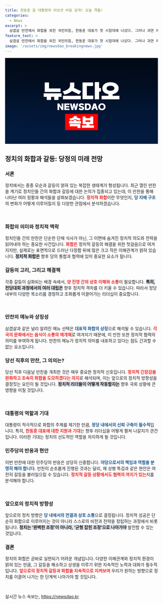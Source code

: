 ```yaml
---
title: 한동훈 윤 대통령의 러브샷 비밀 공개! 오늘 격돌!
categories:
  - News
excerpt: >
  삼겹살 만찬에서 화합을 외친 국민의힘, 한동훈 대표가 첫 시험대에 나섰다. 그러나 과연 이 만찬이 분열을 딛고 진정한 일치를 가져올 수 있을지, 정치권의 향후 행보가 주목된다!
feature_text: >
  삼겹살 만찬에서 화합을 외친 국민의힘, 한동훈 대표가 첫 시험대에 나섰다. 그러나 과연 이 만찬이 분열을 딛고 진정한 일치를 가져올 수 있을지, 정치권의 향후 행보가 주목된다!
image: '/assets/img/newsdao_breakingnews.jpg'
---
```


<p><img src="/assets/img/newsdao_breakingnews.jpg" alt="firstkoreanews 속보" /></p>

<h2>정치의 화합과 갈등: 당정의 미래 전망</h2>

<h3>서론</h3>

<p>정치에서는 종종 모순과 갈등이 얽혀 있는 복잡한 생태계가 형성됩니다. 최근 열린 만찬을 계기로 정치인들 간의 화합과 갈등에 대한 논의가 집중되고 있는데, 이 만찬을 통해 나타난 여러 정황과 해석들을 살펴보겠습니다. <b><span style="color: #ee2323;">정치적 화합</span></b>이란 무엇인지, <b><span style="color: #1a5490;">당 지배 구조</span></b>의 변화가 어떻게 이루어질지 등 다양한 관점에서 분석하겠습니다.</p>

<p data-ke-size="size16">&nbsp;</p>

<h3>화합의 의미와 정치적 맥락</h3>

<p>정치인들 간의 만찬은 단순한 단체 식사가 아닌, 그 이면에 숨겨진 정치적 의도와 전략을 읽어내야 하는 중요한 사건입니다. <b><span style="color: #ee2323;">화합은</span></b> 정치적 갈등의 해결을 위한 첫걸음으로 여겨지지만, 실제로는 표면적으로 드러난 다정함 뒤에 많은 크고 작은 이해관계가 얽혀 있습니다. <b><span style="background-color: #21538527;">정치적 화합은</span></b> 향후 당의 통합과 협력에 있어 중요한 요소가 됩니다.</p>

<h3>갈등의 고리, 그리고 해결책</h3>

<p>각종 갈등이 심화되는 배경 속에서, <b><span style="color: #ee2323;">양 진영 간의 상호 이해와 소통</span></b>이 필요합니다. <b><span style="background-color: #21538527;">특히, 전당대회 과정에서의 여러 대립은</span></b> 향후 정치적 격차를 더 키울 수 있습니다. 따라서 정당 내부의 다양한 목소리를 경청하고 조화롭게 이끌어가는 리더십이 중요합니다.</p>

<p data-ke-size="size16">&nbsp;</p>

<h3>만찬의 메뉴와 상징성</h3>

<p>삼겹살과 같은 널리 알려진 메뉴 선택은 <b><span style="color: #1a5490;">대표적 화합의 상징</span></b>으로 해석될 수 있습니다. <b><span style="color: #ee2323;">각국의 문화에서는 음식이 소통의 매개체</span></b>로 여겨지기 때문에, 이 만찬 또한 정치적 협력의 의미를 부여하게 됩니다. 만찬의 메뉴가 정치적 의미를 내포하고 있다는 점도 간과할 수 없는 요소입니다.</p>

<h3>당선 직후의 만찬, 그 의의는?</h3>

<p>당선 직후 다음날 만찬을 개최한 것은 매우 중요한 정치적 신호입니다. <b><span style="color: #ee2323;">정치적 긴장감을 완화하고 조속히 화합을 도모하겠다는 의지</span></b>로 해석되며, 이는 앞으로의 정치적 방향성을 결정짓는 요인이 될 것입니다. <b><span style="background-color: #21538527;">정치적 리더들이 어떻게 작동할지는</span></b> 향후 국회 상황에 큰 영향을 미칠 것입니다.</p>

<p data-ke-size="size16">&nbsp;</p>

<h3>대통령의 역할과 기대</h3>

<p>대통령이 적극적으로 화합의 주제를 제기한 만큼, <b><span style="color: #1a5490;">정당 내에서의 신뢰 구축이 필수적</span></b>입니다. 특히, <b><span style="color: #ee2323;">한동훈 대표에 대한 지원과 기대</span></b>는 향후 리더십을 어떻게 펼쳐 나갈지가 관건입니다. 이러한 기대는 정치의 선도적인 역할을 차지하게 될 것입니다.</p>

<h3>민주당의 반응과 현안</h3>

<p>이번 만찬에 대한 민주당의 반응은 상당히 신중합니다. <b><span style="color: #1a5490;">야당으로서의 책임과 역할을 분명히 해야 합니다.</span></b> 만찬이 순조롭게 진행된 것과는 달리, 채 상병 특검과 같은 현안은 여전히 갈등을 불러일으킬 수 있습니다. <b><span style="color: #ee2323;">정치적 갈등 상황에서도 협력의 여지가 있는</span></b>지를 분석해야 합니다.</p>

<p data-ke-size="size16">&nbsp;</p>

<h3>앞으로의 정치적 방향성</h3>

<p>앞으로의 정치 방향은 <b><span style="color: #1a5490;">당 내에서의 연결과 상호 소통</span></b>으로 결정됩니다. 정치적 성공은 단순히 화합으로 이루어지는 것이 아니라 스스로의 비전과 전략을 정립하는 과정에서 비롯됩니다. <b><span style="background-color: #21538527;">정치는 ‘완벽한 조정’이 아니라, ‘균형 잡힌 조정’으로 나아가야</span></b> 발전할 수 있는 것입니다.</p>

<h3>결론</h3>

<p>정치의 화합은 곧바로 실현되기 어려운 개념입니다. 다양한 이해관계와 정치적 환경이 얽혀 있는 만큼, 그 갈등을 해소하고 상생을 이루기 위한 지속적인 노력과 대화가 필수적입니다. <b><span style="color: #ee2323;">앞으로의 정치적 갈등과 화합을 지속적으로 지켜보며</span></b> 우리가 원하는 방향으로 정치를 이끌어 나가는 한 단계씩 나아가야 할 것입니다.</p>

<p data-ke-size="size16">&nbsp;</p>
실시간 뉴스 속보는, <a href="https://newsdao.kr" rel="dofollow">https://newsdao.kr</a>


